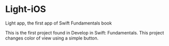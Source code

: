 # Light-iOS
Light app, the first app of Swift Fundamentals book

This is the first project found in Develop in Swift: Fundamentals. This project changes color of view using a simple button.

